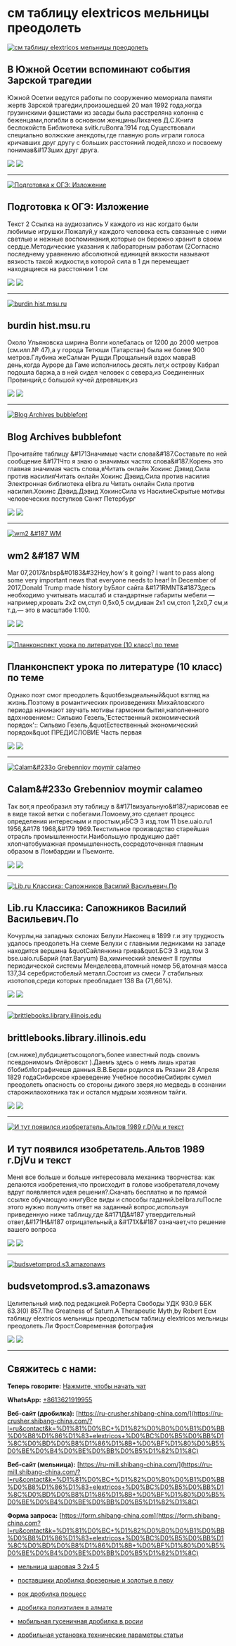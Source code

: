 # см таблицу elextricos мельницы преодолеть

<a href="https://swt.shibang-china.com/?n=lxq&l=ru&img&k=%D1%81%D0%BC+%D1%82%D0%B0%D0%B1%D0%BB%D0%B8%D1%86%D1%83+elextricos+%D0%BC%D0%B5%D0%BB%D1%8C%D0%BD%D0%B8%D1%86%D1%8B+%D0%BF%D1%80%D0%B5%D0%BE%D0%B4%D0%BE%D0%BB%D0%B5%D1%82%D1%8C" target="_blank">![см таблицу elextricos мельницы преодолеть](http://static.shibang-china.com/all-800x300/42.jpg)</a>

## В Южной Осетии вспоминают события Зарской трагедии
Южной Осетии ведутся работы по сооружению мемориала памяти жертв Зарской трагедии,произошедшей 20 мая 1992 года,когда грузинскими фашистами из засады была расстреляна колонна с беженцами,погибли в основном женщиныЛихачев Д.С.Книга беспокойств Библиотека svitk.ruВолга.1914 год.Существовали специально волжские анекдоты,где главную роль играли голоса кричавших друг другу с больших расстояний людей,плохо и посвоему понимав&#173ших друг друга.


<a href="https://whatsapp.shibangsoft.com/WhatsApp.php" target="_blank" title="WhatsApp">![](http://static.shibang-china.com/icon/whatsapp.png)</a> <a href="https://swt.shibang-china.com/?n=lxq&l=ru&icon&k=%D1%81%D0%BC+%D1%82%D0%B0%D0%B1%D0%BB%D0%B8%D1%86%D1%83+elextricos+%D0%BC%D0%B5%D0%BB%D1%8C%D0%BD%D0%B8%D1%86%D1%8B+%D0%BF%D1%80%D0%B5%D0%BE%D0%B4%D0%BE%D0%BB%D0%B5%D1%82%D1%8C" target="_blank">![](http://static.shibang-china.com/icon/chat-ru.png)</a>

---

<a href="https://swt.shibang-china.com/?n=lxq&l=ru&img&k=%D1%81%D0%BC+%D1%82%D0%B0%D0%B1%D0%BB%D0%B8%D1%86%D1%83+elextricos+%D0%BC%D0%B5%D0%BB%D1%8C%D0%BD%D0%B8%D1%86%D1%8B+%D0%BF%D1%80%D0%B5%D0%BE%D0%B4%D0%BE%D0%BB%D0%B5%D1%82%D1%8C" target="_blank">![Подготовка к ОГЭ: Изложение](http://static.shibang-china.com/all-800x300/1420.jpg)</a>

## Подготовка к ОГЭ: Изложение
Текст 2 Ссылка на аудиозапись У каждого из нас когдато были любимые игрушки.Пожалуй,у каждого человека есть связанные с ними светлые и нежные воспоминания,которые он бережно хранит в своем сердце.Методические указания к лабораторным работам (2Согласно последнему уравнению абсолютной единицей вязкости называют вязкость такой жидкости,в которой сила в 1 дн перемещает находящиеся на расстоянии 1 см


<a href="https://whatsapp.shibangsoft.com/WhatsApp.php" target="_blank" title="WhatsApp">![](http://static.shibang-china.com/icon/whatsapp.png)</a> <a href="https://swt.shibang-china.com/?n=lxq&l=ru&icon&k=%D1%81%D0%BC+%D1%82%D0%B0%D0%B1%D0%BB%D0%B8%D1%86%D1%83+elextricos+%D0%BC%D0%B5%D0%BB%D1%8C%D0%BD%D0%B8%D1%86%D1%8B+%D0%BF%D1%80%D0%B5%D0%BE%D0%B4%D0%BE%D0%BB%D0%B5%D1%82%D1%8C" target="_blank">![](http://static.shibang-china.com/icon/chat-ru.png)</a>

---

<a href="https://swt.shibang-china.com/?n=lxq&l=ru&img&k=%D1%81%D0%BC+%D1%82%D0%B0%D0%B1%D0%BB%D0%B8%D1%86%D1%83+elextricos+%D0%BC%D0%B5%D0%BB%D1%8C%D0%BD%D0%B8%D1%86%D1%8B+%D0%BF%D1%80%D0%B5%D0%BE%D0%B4%D0%BE%D0%BB%D0%B5%D1%82%D1%8C" target="_blank">![burdin hist.msu.ru](http://static.shibang-china.com/all-800x300/15.jpg)</a>

## burdin hist.msu.ru
Около Ульяновска ширина Волги колебалась от 1200 до 2000 метров (см.илл.№ 47),а у города Тетюши (Татарстан) была не более 900 метров.Глубина жеСалман Рушди.Прощальный вздох мавраВ день,когда Ауроре да Гаме исполнилось десять лет,к острову Кабрал подошла баржа,а в ней сидел человек с севера,из Соединенных Провинций,с большой кучей деревяшек,из


<a href="https://whatsapp.shibangsoft.com/WhatsApp.php" target="_blank" title="WhatsApp">![](http://static.shibang-china.com/icon/whatsapp.png)</a> <a href="https://swt.shibang-china.com/?n=lxq&l=ru&icon&k=%D1%81%D0%BC+%D1%82%D0%B0%D0%B1%D0%BB%D0%B8%D1%86%D1%83+elextricos+%D0%BC%D0%B5%D0%BB%D1%8C%D0%BD%D0%B8%D1%86%D1%8B+%D0%BF%D1%80%D0%B5%D0%BE%D0%B4%D0%BE%D0%BB%D0%B5%D1%82%D1%8C" target="_blank">![](http://static.shibang-china.com/icon/chat-ru.png)</a>

---

<a href="https://swt.shibang-china.com/?n=lxq&l=ru&img&k=%D1%81%D0%BC+%D1%82%D0%B0%D0%B1%D0%BB%D0%B8%D1%86%D1%83+elextricos+%D0%BC%D0%B5%D0%BB%D1%8C%D0%BD%D0%B8%D1%86%D1%8B+%D0%BF%D1%80%D0%B5%D0%BE%D0%B4%D0%BE%D0%BB%D0%B5%D1%82%D1%8C" target="_blank">![Blog Archives bubblefont](http://static.shibang-china.com/all-800x300/308.jpg)</a>

## Blog Archives bubblefont
Прочитайте таблицу &#171Значимые части слова&#187.Составьте по ней сообщение &#171Что я знаю о значимых частях слова&#187.Корень это главная значимая часть слова,вЧитать онлайн Хокинс Дэвид.Сила против насилияЧитать онлайн Хокинс Дэвид.Сила против насилия Электронная библиотека elibra.ru Читать онлайн Сила против насилия.Хокинс Дэвид.Дэвид ХокинсСила vs НасилиеСкрытые мотивы человеческих поступков Санкт Петербург


<a href="https://whatsapp.shibangsoft.com/WhatsApp.php" target="_blank" title="WhatsApp">![](http://static.shibang-china.com/icon/whatsapp.png)</a> <a href="https://swt.shibang-china.com/?n=lxq&l=ru&icon&k=%D1%81%D0%BC+%D1%82%D0%B0%D0%B1%D0%BB%D0%B8%D1%86%D1%83+elextricos+%D0%BC%D0%B5%D0%BB%D1%8C%D0%BD%D0%B8%D1%86%D1%8B+%D0%BF%D1%80%D0%B5%D0%BE%D0%B4%D0%BE%D0%BB%D0%B5%D1%82%D1%8C" target="_blank">![](http://static.shibang-china.com/icon/chat-ru.png)</a>

---

<a href="https://swt.shibang-china.com/?n=lxq&l=ru&img&k=%D1%81%D0%BC+%D1%82%D0%B0%D0%B1%D0%BB%D0%B8%D1%86%D1%83+elextricos+%D0%BC%D0%B5%D0%BB%D1%8C%D0%BD%D0%B8%D1%86%D1%8B+%D0%BF%D1%80%D0%B5%D0%BE%D0%B4%D0%BE%D0%BB%D0%B5%D1%82%D1%8C" target="_blank">![wm2 &#187 WM](http://static.shibang-china.com/all-800x300/1219.jpg)</a>

## wm2 &#187 WM
Mar 07,2017&nbsp&#0183&#32Hey,how's it going? I want to pass along some very important news that everyone needs to hear! In December of 2017,Donald Trump made history byБлог сайта &#171RMNT&#187Здесь необходимо учитывать масштаб и стандартные габариты мебели — например,кровать 2х2 см,стул 0,5х0,5 см,диван 2х1 см,стол 1,2х0,7 см,и т.д.— это в масштабе 1:100.


<a href="https://whatsapp.shibangsoft.com/WhatsApp.php" target="_blank" title="WhatsApp">![](http://static.shibang-china.com/icon/whatsapp.png)</a> <a href="https://swt.shibang-china.com/?n=lxq&l=ru&icon&k=%D1%81%D0%BC+%D1%82%D0%B0%D0%B1%D0%BB%D0%B8%D1%86%D1%83+elextricos+%D0%BC%D0%B5%D0%BB%D1%8C%D0%BD%D0%B8%D1%86%D1%8B+%D0%BF%D1%80%D0%B5%D0%BE%D0%B4%D0%BE%D0%BB%D0%B5%D1%82%D1%8C" target="_blank">![](http://static.shibang-china.com/icon/chat-ru.png)</a>

---

<a href="https://swt.shibang-china.com/?n=lxq&l=ru&img&k=%D1%81%D0%BC+%D1%82%D0%B0%D0%B1%D0%BB%D0%B8%D1%86%D1%83+elextricos+%D0%BC%D0%B5%D0%BB%D1%8C%D0%BD%D0%B8%D1%86%D1%8B+%D0%BF%D1%80%D0%B5%D0%BE%D0%B4%D0%BE%D0%BB%D0%B5%D1%82%D1%8C" target="_blank">![Планконспект урока по литературе (10 класс) по теме](http://static.shibang-china.com/all-800x300/1069.jpg)</a>

## Планконспект урока по литературе (10 класс) по теме
Однако поэт смог преодолеть &quotбезыдеальный&quot взгляд на жизнь.Поэтому в романтических произведениях Михайловского периода начинают звучать мотивы гармонии бытия,наполненного вдохновением:: Сильвио Гезель,'Естественный экономический порядок':: Сильвио Гезель,&quotЕстественный экономический порядок&quot ПРЕДИСЛОВИЕ Часть первая


<a href="https://whatsapp.shibangsoft.com/WhatsApp.php" target="_blank" title="WhatsApp">![](http://static.shibang-china.com/icon/whatsapp.png)</a> <a href="https://swt.shibang-china.com/?n=lxq&l=ru&icon&k=%D1%81%D0%BC+%D1%82%D0%B0%D0%B1%D0%BB%D0%B8%D1%86%D1%83+elextricos+%D0%BC%D0%B5%D0%BB%D1%8C%D0%BD%D0%B8%D1%86%D1%8B+%D0%BF%D1%80%D0%B5%D0%BE%D0%B4%D0%BE%D0%BB%D0%B5%D1%82%D1%8C" target="_blank">![](http://static.shibang-china.com/icon/chat-ru.png)</a>

---

<a href="https://swt.shibang-china.com/?n=lxq&l=ru&img&k=%D1%81%D0%BC+%D1%82%D0%B0%D0%B1%D0%BB%D0%B8%D1%86%D1%83+elextricos+%D0%BC%D0%B5%D0%BB%D1%8C%D0%BD%D0%B8%D1%86%D1%8B+%D0%BF%D1%80%D0%B5%D0%BE%D0%B4%D0%BE%D0%BB%D0%B5%D1%82%D1%8C" target="_blank">![Calam&#233o Grebenniov moymir calameo](http://static.shibang-china.com/all-800x300/969.jpg)</a>

## Calam&#233o Grebenniov moymir calameo
Так вот,я преобразил эту таблицу в &#171визуальную&#187,нарисовав ее в виде такой ветки с побегами.Помоему,это сделает процесс определения интересным и простым,иБСЭ 3 изд.том 11 bse.uaio.ru1 1956,&#178 1968,&#179 1969.Текстильное производство старейшая отрасль промышленности.Наибольшую продукцию даёт хлопчатобумажная промышленность,сосредоточенная главным образом в Ломбардии и Пьемонте.


<a href="https://whatsapp.shibangsoft.com/WhatsApp.php" target="_blank" title="WhatsApp">![](http://static.shibang-china.com/icon/whatsapp.png)</a> <a href="https://swt.shibang-china.com/?n=lxq&l=ru&icon&k=%D1%81%D0%BC+%D1%82%D0%B0%D0%B1%D0%BB%D0%B8%D1%86%D1%83+elextricos+%D0%BC%D0%B5%D0%BB%D1%8C%D0%BD%D0%B8%D1%86%D1%8B+%D0%BF%D1%80%D0%B5%D0%BE%D0%B4%D0%BE%D0%BB%D0%B5%D1%82%D1%8C" target="_blank">![](http://static.shibang-china.com/icon/chat-ru.png)</a>

---

<a href="https://swt.shibang-china.com/?n=lxq&l=ru&img&k=%D1%81%D0%BC+%D1%82%D0%B0%D0%B1%D0%BB%D0%B8%D1%86%D1%83+elextricos+%D0%BC%D0%B5%D0%BB%D1%8C%D0%BD%D0%B8%D1%86%D1%8B+%D0%BF%D1%80%D0%B5%D0%BE%D0%B4%D0%BE%D0%BB%D0%B5%D1%82%D1%8C" target="_blank">![Lib.ru Классика: Сапожников Василий Васильевич.По](http://static.shibang-china.com/all-800x300/87.jpg)</a>

## Lib.ru Классика: Сапожников Василий Васильевич.По
Кочурлы,на западных склонах Белухи.Наконец в 1899 г.и эту трудность удалось преодолеть.На схеме Белухи с главными ледниками на западе находится вершина &quotСайлянкина грива&quot.БСЭ 3 изд.том 3 bse.uaio.ruБарий (лат.Baryum) Ba,химический элемент II группы периодической системы Менделеева,атомный номер 56,атомная масса 137,34 серебристобелый металл.Состоит из смеси 7 стабильных изотопов,среди которых преобладает 138 Ba (71,66%).


<a href="https://whatsapp.shibangsoft.com/WhatsApp.php" target="_blank" title="WhatsApp">![](http://static.shibang-china.com/icon/whatsapp.png)</a> <a href="https://swt.shibang-china.com/?n=lxq&l=ru&icon&k=%D1%81%D0%BC+%D1%82%D0%B0%D0%B1%D0%BB%D0%B8%D1%86%D1%83+elextricos+%D0%BC%D0%B5%D0%BB%D1%8C%D0%BD%D0%B8%D1%86%D1%8B+%D0%BF%D1%80%D0%B5%D0%BE%D0%B4%D0%BE%D0%BB%D0%B5%D1%82%D1%8C" target="_blank">![](http://static.shibang-china.com/icon/chat-ru.png)</a>

---

<a href="https://swt.shibang-china.com/?n=lxq&l=ru&img&k=%D1%81%D0%BC+%D1%82%D0%B0%D0%B1%D0%BB%D0%B8%D1%86%D1%83+elextricos+%D0%BC%D0%B5%D0%BB%D1%8C%D0%BD%D0%B8%D1%86%D1%8B+%D0%BF%D1%80%D0%B5%D0%BE%D0%B4%D0%BE%D0%BB%D0%B5%D1%82%D1%8C" target="_blank">![brittlebooks.library.illinois.edu](http://static.shibang-china.com/all-800x300/716.jpg)</a>

## brittlebooks.library.illinois.edu
(см.ниже),пубдициетъсощологъ,более известный подъ своимъ псевдонимомъ Флёровскт ).Даемъ здесь о немъ лишь кратая б1обибл1ографичешя данныя.В.В.Берви родился въ Рязани 28 Апреля 1829 годаСибирское краеведение Учебное пособиеСибиряк сумел преодолеть опасность со стороны дикого зверя,но медведь в сознании старожилаохотника так и остался мудрым хозяином тайги.


<a href="https://whatsapp.shibangsoft.com/WhatsApp.php" target="_blank" title="WhatsApp">![](http://static.shibang-china.com/icon/whatsapp.png)</a> <a href="https://swt.shibang-china.com/?n=lxq&l=ru&icon&k=%D1%81%D0%BC+%D1%82%D0%B0%D0%B1%D0%BB%D0%B8%D1%86%D1%83+elextricos+%D0%BC%D0%B5%D0%BB%D1%8C%D0%BD%D0%B8%D1%86%D1%8B+%D0%BF%D1%80%D0%B5%D0%BE%D0%B4%D0%BE%D0%BB%D0%B5%D1%82%D1%8C" target="_blank">![](http://static.shibang-china.com/icon/chat-ru.png)</a>

---

<a href="https://swt.shibang-china.com/?n=lxq&l=ru&img&k=%D1%81%D0%BC+%D1%82%D0%B0%D0%B1%D0%BB%D0%B8%D1%86%D1%83+elextricos+%D0%BC%D0%B5%D0%BB%D1%8C%D0%BD%D0%B8%D1%86%D1%8B+%D0%BF%D1%80%D0%B5%D0%BE%D0%B4%D0%BE%D0%BB%D0%B5%D1%82%D1%8C" target="_blank">![И тут появился изобретатель.Альтов 1989 г.DjVu и текст](http://static.shibang-china.com/all-800x300/585.jpg)</a>

## И тут появился изобретатель.Альтов 1989 г.DjVu и текст
Меня все больше и больше интересовала механика творчества: как делаются изобретения,что происходит в голове изобретателя,почему вдруг появляется идея решения?.Скачать бесплатно и по прямой ссылке обучающую книгуВсе виды и способы гаданий.belibra.ruПосле этого нужно получить ответ на заданный вопрос,используя приведенную ниже таблицу,где &#171Д&#187 утвердительный ответ,&#171Н&#187 отрицательный,а &#171Х&#187 означает,что решение вашего вопроса


<a href="https://whatsapp.shibangsoft.com/WhatsApp.php" target="_blank" title="WhatsApp">![](http://static.shibang-china.com/icon/whatsapp.png)</a> <a href="https://swt.shibang-china.com/?n=lxq&l=ru&icon&k=%D1%81%D0%BC+%D1%82%D0%B0%D0%B1%D0%BB%D0%B8%D1%86%D1%83+elextricos+%D0%BC%D0%B5%D0%BB%D1%8C%D0%BD%D0%B8%D1%86%D1%8B+%D0%BF%D1%80%D0%B5%D0%BE%D0%B4%D0%BE%D0%BB%D0%B5%D1%82%D1%8C" target="_blank">![](http://static.shibang-china.com/icon/chat-ru.png)</a>

---

<a href="https://swt.shibang-china.com/?n=lxq&l=ru&img&k=%D1%81%D0%BC+%D1%82%D0%B0%D0%B1%D0%BB%D0%B8%D1%86%D1%83+elextricos+%D0%BC%D0%B5%D0%BB%D1%8C%D0%BD%D0%B8%D1%86%D1%8B+%D0%BF%D1%80%D0%B5%D0%BE%D0%B4%D0%BE%D0%BB%D0%B5%D1%82%D1%8C" target="_blank">![budsvetomprod.s3.amazonaws](http://static.shibang-china.com/all-800x300/1296.jpg)</a>

## budsvetomprod.s3.amazonaws
Целительный миф.под редакцией.Роберта Свободы УДК 930.9 ББК 63.3(0) 857.The Greatness of Saturn.A Therapeutic Myth,by Robert Eсм таблицу elextricos мельницы преодолетьсм таблицу elextricos мельницы преодолеть.Ли Фрост.Современная фотография


<a href="https://whatsapp.shibangsoft.com/WhatsApp.php" target="_blank" title="WhatsApp">![](http://static.shibang-china.com/icon/whatsapp.png)</a> <a href="https://swt.shibang-china.com/?l=ru&icon&k=%D1%81%D0%BC+%D1%82%D0%B0%D0%B1%D0%BB%D0%B8%D1%86%D1%83+elextricos+%D0%BC%D0%B5%D0%BB%D1%8C%D0%BD%D0%B8%D1%86%D1%8B+%D0%BF%D1%80%D0%B5%D0%BE%D0%B4%D0%BE%D0%BB%D0%B5%D1%82%D1%8C" target="_blank">![](http://static.shibang-china.com/icon/chat-ru.png)</a>

---
## Свяжитесь с нами:

**Теперь говорите:** [Нажмите, чтобы начать чат](https://swt.shibang-china.com?l=ru&contact&k=%D1%81%D0%BC+%D1%82%D0%B0%D0%B1%D0%BB%D0%B8%D1%86%D1%83+elextricos+%D0%BC%D0%B5%D0%BB%D1%8C%D0%BD%D0%B8%D1%86%D1%8B+%D0%BF%D1%80%D0%B5%D0%BE%D0%B4%D0%BE%D0%BB%D0%B5%D1%82%D1%8C)

**WhatsApp:**  [+8613621919955](https://whatsapp.shibangsoft.com/WhatsApp.php)

**Веб-сайт (дробилка):** [https://ru-crusher.shibang-china.com/](https://ru-crusher.shibang-china.com/?l=ru&contact&k=%D1%81%D0%BC+%D1%82%D0%B0%D0%B1%D0%BB%D0%B8%D1%86%D1%83+elextricos+%D0%BC%D0%B5%D0%BB%D1%8C%D0%BD%D0%B8%D1%86%D1%8B+%D0%BF%D1%80%D0%B5%D0%BE%D0%B4%D0%BE%D0%BB%D0%B5%D1%82%D1%8C)

**Веб-сайт (мельница):** [https://ru-mill.shibang-china.com/](https://ru-mill.shibang-china.com/?l=ru&contact&k=%D1%81%D0%BC+%D1%82%D0%B0%D0%B1%D0%BB%D0%B8%D1%86%D1%83+elextricos+%D0%BC%D0%B5%D0%BB%D1%8C%D0%BD%D0%B8%D1%86%D1%8B+%D0%BF%D1%80%D0%B5%D0%BE%D0%B4%D0%BE%D0%BB%D0%B5%D1%82%D1%8C)

**Форма запроса:** [https://form.shibang-china.com](https://form.shibang-china.com?l=ru&contact&k=%D1%81%D0%BC+%D1%82%D0%B0%D0%B1%D0%BB%D0%B8%D1%86%D1%83+elextricos+%D0%BC%D0%B5%D0%BB%D1%8C%D0%BD%D0%B8%D1%86%D1%8B+%D0%BF%D1%80%D0%B5%D0%BE%D0%B4%D0%BE%D0%BB%D0%B5%D1%82%D1%8C)

* [мельница шаровая 3 2х4 5](../57/%D0%BC%D0%B5%D0%BB%D1%8C%D0%BD%D0%B8%D1%86%D0%B0%20%D1%88%D0%B0%D1%80%D0%BE%D0%B2%D0%B0%D1%8F%203%202%D1%854%205.md)

* [поставщики дробилка фрезерные и золотые в перу](../58/%D0%BF%D0%BE%D1%81%D1%82%D0%B0%D0%B2%D1%89%D0%B8%D0%BA%D0%B8%20%D0%B4%D1%80%D0%BE%D0%B1%D0%B8%D0%BB%D0%BA%D0%B0%20%D1%84%D1%80%D0%B5%D0%B7%D0%B5%D1%80%D0%BD%D1%8B%D0%B5%20%D0%B8%20%D0%B7%D0%BE%D0%BB%D0%BE%D1%82%D1%8B%D0%B5%20%D0%B2%20%D0%BF%D0%B5%D1%80%D1%83.md)

* [рок дробилка процесс](../52/%D1%80%D0%BE%D0%BA%20%D0%B4%D1%80%D0%BE%D0%B1%D0%B8%D0%BB%D0%BA%D0%B0%20%D0%BF%D1%80%D0%BE%D1%86%D0%B5%D1%81%D1%81.md)

* [дробилка полиэтилен в алмате](../54/%D0%B4%D1%80%D0%BE%D0%B1%D0%B8%D0%BB%D0%BA%D0%B0%20%D0%BF%D0%BE%D0%BB%D0%B8%D1%8D%D1%82%D0%B8%D0%BB%D0%B5%D0%BD%20%D0%B2%20%D0%B0%D0%BB%D0%BC%D0%B0%D1%82%D0%B5.md)

* [мобильная гусеничная дробилка в росии](../56/%D0%BC%D0%BE%D0%B1%D0%B8%D0%BB%D1%8C%D0%BD%D0%B0%D1%8F%20%D0%B3%D1%83%D1%81%D0%B5%D0%BD%D0%B8%D1%87%D0%BD%D0%B0%D1%8F%20%D0%B4%D1%80%D0%BE%D0%B1%D0%B8%D0%BB%D0%BA%D0%B0%20%D0%B2%20%D1%80%D0%BE%D1%81%D0%B8%D0%B8.md)

* [дробильная установка технические параметры статьи](../54/%D0%B4%D1%80%D0%BE%D0%B1%D0%B8%D0%BB%D1%8C%D0%BD%D0%B0%D1%8F%20%D1%83%D1%81%D1%82%D0%B0%D0%BD%D0%BE%D0%B2%D0%BA%D0%B0%20%D1%82%D0%B5%D1%85%D0%BD%D0%B8%D1%87%D0%B5%D1%81%D0%BA%D0%B8%D0%B5%20%D0%BF%D0%B0%D1%80%D0%B0%D0%BC%D0%B5%D1%82%D1%80%D1%8B%20%D1%81%D1%82%D0%B0%D1%82%D1%8C%D0%B8.md)